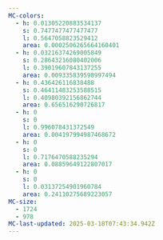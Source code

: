 ```yaml
---
MC-colors:
  - h: 0.01305220883534137
    s: 0.7477477477477477
    l: 0.5647058823529412
    area: 0.0002506265664160401
  - h: 0.03216374269005849
    s: 0.28643216080402006
    l: 0.39019607843137255
    area: 0.009335839598997494
  - h: 0.436426116838488
    s: 0.46411483253588515
    l: 0.40980392156862744
    area: 0.656516290726817
  - h: 0
    s: 0
    l: 0.996078431372549
    area: 0.004197994987468672
  - h: 0
    s: 0
    l: 0.7176470588235294
    area: 0.08859649122807017
  - h: 0
    s: 0
    l: 0.03137254901960784
    area: 0.24110275689223057
MC-size:
  - 1724
  - 978
MC-last-updated: 2025-03-18T07:43:34.942Z
---
```

